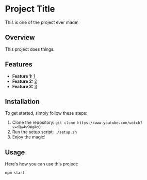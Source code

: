 # Project Title

This is one of the project ever made!

## Overview

This project does things.

## Features

- **Feature 1:** [1](https://www.youtube.com/watch?v=dQw4w9WgXcQ)
- **Feature 2:** [2](https://www.youtube.com/watch?v=dQw4w9WgXcQ)
- **Feature 3:** [3](https://www.youtube.com/watch?v=dQw4w9WgXcQ)

## Installation

To get started, simply follow these steps:

1. Clone the repository: `git clone https://www.youtube.com/watch?v=dQw4w9WgXcQ`
2. Run the setup script: `./setup.sh`
3. Enjoy the magic!

## Usage

Here's how you can use this project:

```bash
npm start
